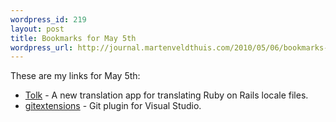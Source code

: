 ```yaml
--- 
wordpress_id: 219
layout: post
title: Bookmarks for May 5th
wordpress_url: http://journal.martenveldthuis.com/2010/05/06/bookmarks-for-may-5th/
---
```

<p>These are my links for May 5th:</p>
<ul>
<li><a href="http://github.com/dhh/tolk">Tolk</a> - A new translation app for translating Ruby on Rails locale files.</li>
<li><a href="http://github.com/spdr870/gitextensions">gitextensions</a> - Git plugin for Visual Studio.</li>

</ul>
